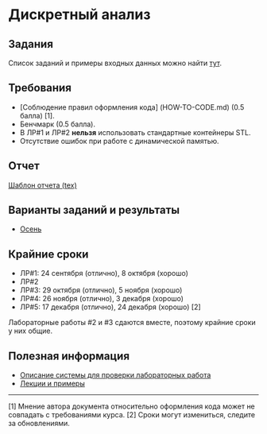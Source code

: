 # Дискретный анализ

## Задания
Список заданий и примеры входных данных можно найти [тут](http://k806.ru/dalabs/?dasub).

## Требования
- [Соблюдение правил оформления кода] (HOW-TO-CODE.md) (0.5 балла) [1].
- Бенчмарк (0.5 балла).
- В ЛР#1 и ЛР#2 **нельзя** использовать стандартные контейнеры STL.
- Отсутствие ошибок при работе с динамической памятью.

## Отчет
[Шаблон отчета (tex)](templates/da-report-template-2016.tex)

## Варианты заданий и результаты
* [Осень](AUTUMN.md)

## Крайние сроки
* ЛР#1: 24 сентября (отлично), 8 октября (хорошо)
* ЛР#2
* ЛР#3: 29 октября (отлично), 5 ноября (хорошо)
* ЛР#4: 26 ноября (отлично), 3 декабря (хорошо)
* ЛР#5: 17 декабря (отлично), 24 декабря (хорошо) [2]

Лабораторные работы #2 и #3 сдаются вместе, поэтому крайние сроки у них общие.

## Полезная информация
- [Описание системы для проверки лабораторных работа](http://k806.ru/labchecker)
- [Лекции и примеры](https://bitbucket.org/nkmakarov/da4students/src)

---
[1] Мнение автора документа относительно оформления кода может не совпадать с требованиями курса.
[2] Сроки могут измениться, следите за обновлениями.
